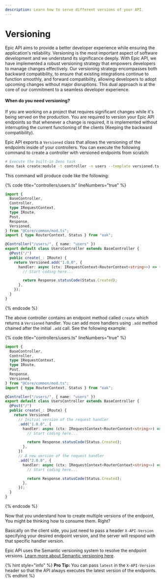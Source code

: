 ```yaml
---
description: Learn how to serve different versions of your API.
---
```


# Versioning

Epic API aims to provide a better developer experience while ensuring the
application's reliability. Versioning is the most important aspect of software
development and we understand its significance deeply. With Epic API, we have
implemented a robust versioning strategy that empowers developers to manage
changes effectively. Our versioning strategy encompasses both backward
compatibility, to ensure that existing integrations continue to function
smoothly, and forward compatibility, allowing developers to adopt upcoming
changes without major disruptions. This dual approach is at the core of our
commitment to a seamless developer experience.

#### When do you need versioning?

If you are working on a project that requires significant changes while it's
being served on the production. You are required to version your Epic API
endpoints so that whenever a change is required, it is implemented without
interrupting the current functioning of the clients (Keeping the backward
compatibility).

Epic API exports a `Versioned` class that allows the versioning of the endpoints
inside of your controllers. You can execute the following command to create a
controller with versioned endpoints from scratch:

```bash
# Execute the built-in Deno task
deno task create:module -t controller -n users --template versioned.ts
```

This command will produce code like the following:

{% code title="controllers/users.ts" lineNumbers="true" %}

```typescript
import {
  BaseController,
  Controller,
  type IRequestContext,
  type IRoute,
  Post,
  Response,
  Versioned,
} from "@Core/common/mod.ts";
import { type RouterContext, Status } from "oak";

@Controller("/users/", { name: "users" })
export default class UsersController extends BaseController {
  @Post("/")
  public create(_: IRoute) {
    return Versioned.add("1.0.0", {
      handler: async (ctx: IRequestContext<RouterContext<string>>) => {
        // Start coding here...

        return Response.statusCode(Status.Created);
      },
    });
  }
}
```

{% endcode %}

The above controller contains an endpoint method called `create` which returns a
`Versioned` handler. You can add more handlers using `.add` method chained after
the initial `.add` call. See the following example:

{% code title="controllers/users.ts" lineNumbers="true" %}

```typescript
import {
  BaseController,
  Controller,
  type IRequestContext,
  type IRoute,
  Post,
  Response,
  Versioned,
} from "@Core/common/mod.ts";
import { type RouterContext, Status } from "oak";

@Controller("/users/", { name: "users" })
export default class UsersController extends BaseController {
  @Post("/")
  public create(_: IRoute) {
    return Versioned
      // Initial version of the request handler
      .add("1.0.0", {
        handler: async (ctx: IRequestContext<RouterContext<string>>) => {
          // Start coding here...

          return Response.statusCode(Status.Created);
        },
      })
      // A new version of the request handler
      .add("2.0.0", {
        handler: async (ctx: IRequestContext<RouterContext<string>>) => {
          // Start coding here...

          return Response.statusCode(Status.Created);
        },
      });
  }
}
```

{% endcode %}

Now that you understand how to create multiple versions of the endpoint, You
might be thinking how to consume them. Right?

Basically on the client side, you just need to pass a header `X-API-Version`
specifying your desired endpoint version, and the server will respond with that
specific handler version.

Epic API uses the Semantic versioning system to resolve the endpoint versions.
[Learn more about Semantic versioning here](https://semver.org/).

{% hint style="info" %} **Pro Tip:** You can pass `latest` in the
`X-API-Version` header so that the API always executes the latest version of the
endpoints. {% endhint %}

